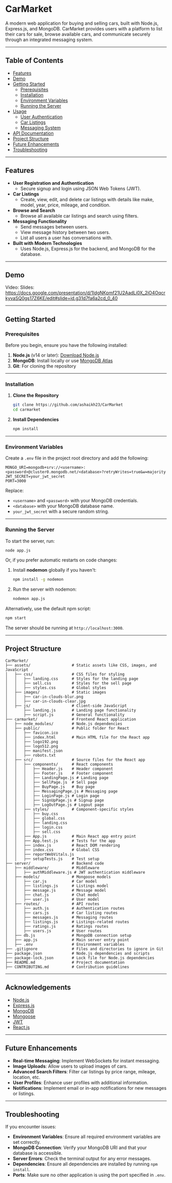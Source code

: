 # CarMarket

A modern web application for buying and selling cars, built with Node.js, Express.js, and MongoDB. CarMarket provides users with a platform to list their cars for sale, browse available cars, and communicate securely through an integrated messaging system.

---

## Table of Contents

- [Features](#features)
- [Demo](#demo)
- [Getting Started](#getting-started)
  - [Prerequisites](#prerequisites)
  - [Installation](#installation)
  - [Environment Variables](#environment-variables)
  - [Running the Server](#running-the-server)
- [Usage](#usage)
  - [User Authentication](#user-authentication)
  - [Car Listings](#car-listings)
  - [Messaging System](#messaging-system)
- [API Documentation](#api-documentation)
- [Project Structure](#project-structure)
- [Future Enhancements](#future-enhancements)
- [Troubleshooting](#troubleshooting)

---

## Features

- **User Registration and Authentication**
  - Secure signup and login using JSON Web Tokens (JWT).
- **Car Listings**
  - Create, view, edit, and delete car listings with details like make, model, year, price, mileage, and condition.
- **Browse and Search**
  - Browse all available car listings and search using filters.
- **Messaging Functionality**
  - Send messages between users.
  - View message history between two users.
  - List all users a user has conversations with.
- **Built with Modern Technologies**
  - Uses Node.js, Express.js for the backend, and MongoDB for the database.

---

## Demo

Video:
Slides: https://docs.google.com/presentation/d/1ldgNKpmf21U2AadLi0X_2iO4OqcrkyvaSQ0gs17Z6KE/edit#slide=id.g31d7fa6a2cd_0_40



---

## Getting Started

### Prerequisites

Before you begin, ensure you have the following installed:

1. **Node.js** (v14 or later): [Download Node.js](https://nodejs.org/)
2. **MongoDB**: Install locally or use [MongoDB Atlas](https://www.mongodb.com/cloud/atlas)
3. **Git**: For cloning the repository

---

### Installation

1. **Clone the Repository**

   ```bash
   git clone https://github.com/ashaikh23/CarMarket
   cd carmarket
   ```

2. **Install Dependencies**

   ```bash
   npm install
   ```

---

### Environment Variables

Create a `.env` file in the project root directory and add the following:

```env
MONGO_URI=mongodb+srv://<username>:<password>@cluster0.mongodb.net/<database>?retryWrites=true&w=majority
JWT_SECRET=your_jwt_secret
PORT=3000
```

Replace:

- `<username>` and `<password>` with your MongoDB credentials.
- `<database>` with your MongoDB database name.
- `your_jwt_secret` with a secure random string.

---

### Running the Server

To start the server, run:

```bash
node app.js
```

Or, if you prefer automatic restarts on code changes:

1. Install **nodemon** globally if you haven't:

   ```bash
   npm install -g nodemon
   ```

2. Run the server with nodemon:

   ```bash
   nodemon app.js
   ```

Alternatively, use the default npm script:

```bash
npm start
```

The server should be running at `http://localhost:3000`.

---

## Project Structure

```
CarMarket/
├── assets/                  # Static assets like CSS, images, and JavaScript
│   ├── css/                 # CSS files for styling
│   │   ├── landing.css      # Styles for the landing page
│   │   ├── sell.css         # Styles for the sell page
│   │   ├── styles.css       # Global styles
│   ├── images/              # Static images
│   │   ├── car-in-clouds-blur.png
│   │   ├── car-in-clouds-clear.jpg
│   ├── js/                  # Client-side JavaScript
│       ├── landing.js       # Landing page functionality
│       ├── script.js        # General functionality
├── carmarket/               # Frontend React application
│   ├── node_modules/        # Node.js dependencies
│   ├── public/              # Public folder for React
│   │   ├── favicon.ico
│   │   ├── index.html       # Main HTML file for the React app
│   │   ├── logo192.png
│   │   ├── logo512.png
│   │   ├── manifest.json
│   │   ├── robots.txt
│   ├── src/                 # Source files for the React app
│   │   ├── components/      # React components
│   │   │   ├── Header.js    # Header component
│   │   │   ├── Footer.js    # Footer component
│   │   │   ├── LandingPage.js # Landing page
│   │   │   ├── SellPage.js  # Sell page
│   │   │   ├── BuyPage.js   # Buy page
│   │   │   ├── MessagingPage.js # Messaging page
│   │   │   ├── LoginPage.js # Login page
│   │   │   ├── SignUpPage.js # Signup page
│   │   │   ├── LogOutPage.js # Logout page
│   │   ├── styles/          # Component-specific styles
│   │   │   ├── buy.css
│   │   │   ├── global.css
│   │   │   ├── landing.css
│   │   │   ├── login.css
│   │   │   ├── sell.css
│   │   ├── App.js           # Main React app entry point
│   │   ├── App.test.js      # Tests for the app
│   │   ├── index.js         # React DOM rendering
│   │   ├── index.css        # Global CSS
│   │   ├── reportWebVitals.js
│   │   ├── setupTests.js    # Test setup
├── server/                  # Backend code
│   ├── middleware/          # Middleware
│   │   ├── authMiddleware.js # JWT authentication middleware
│   ├── models/              # Mongoose models
│   │   ├── car.js           # Car model
│   │   ├── listings.js      # Listings model
│   │   ├── message.js       # Message model
│   │   ├── chat.js          # Chat model
│   │   ├── user.js          # User model
│   ├── routes/              # API routes
│   │   ├── auth.js          # Authentication routes
│   │   ├── cars.js          # Car listing routes
│   │   ├── messages.js      # Messaging routes
│   │   ├── listings.js      # Listings-related routes
│   │   ├── ratings.js       # Ratings routes
│   │   ├── users.js         # User routes
│   ├── db.js                # MongoDB connection setup
│   ├── app.js               # Main server entry point
│   ├── .env                 # Environment variables
├── .gitignore               # Files and directories to ignore in Git
├── package.json             # Node.js dependencies and scripts
├── package-lock.json        # Lock file for Node.js dependencies
├── README.md                # Project documentation
├── CONTRIBUTING.md          # Contribution guidelines

```

---

## Acknowledgements

- [Node.js](https://nodejs.org/)
- [Express.js](https://expressjs.com/)
- [MongoDB](https://www.mongodb.com/)
- [Mongoose](https://mongoosejs.com/)
- [JWT](https://jwt.io/)
- [React.js](https://reactjs.org/)

---

## Future Enhancements

- **Real-time Messaging**: Implement WebSockets for instant messaging.
- **Image Uploads**: Allow users to upload images of cars.
- **Advanced Search Filters**: Filter car listings by price range, mileage, location, etc.
- **User Profiles**: Enhance user profiles with additional information.
- **Notifications**: Implement email or in-app notifications for new messages or listings.

---

## Troubleshooting

If you encounter issues:

- **Environment Variables**: Ensure all required environment variables are set correctly.
- **MongoDB Connection**: Verify your MongoDB URI and that your database is accessible.
- **Server Errors**: Check the terminal output for any error messages.
- **Dependencies**: Ensure all dependencies are installed by running `npm install`.
- **Ports**: Make sure no other application is using the port specified in `.env`.